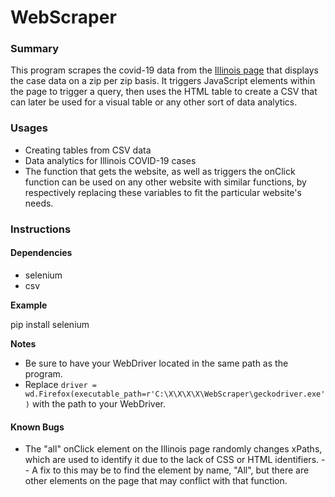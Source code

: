 # WebScraper

### Summary
This program scrapes the covid-19 data from the [Illinois page](http://www.dph.illinois.gov/covid19/covid19-statistics) that displays the case data on a zip per zip basis. It triggers JavaScript elements within the page to trigger a query, then uses the HTML table to create a CSV that can later be used for a visual table or any other sort of data analytics.

### Usages

- Creating tables from CSV data
- Data analytics for Illinois COVID-19 cases
- The function that gets the website, as well as triggers the onClick function can be used on any other website with similar functions, by respectively replacing these variables to fit the particular website's needs.

### Instructions

#### Dependencies

 - selenium
 - csv

**Example**

pip install selenium

**Notes**

 - Be sure to have your WebDriver located in the same path as the
   program.
 - Replace `driver = wd.Firefox(executable_path=r'C:\X\X\X\X\WebScraper\geckodriver.exe')` with the path to your WebDriver.

#### Known Bugs

 - The "all" onClick element on the Illinois page randomly changes xPaths, which are used to identify it due to the lack of CSS or HTML identifiers. 
-- A fix to this may be to find  the element by name, "All", but there are other elements on the page that may conflict with that function.
 

